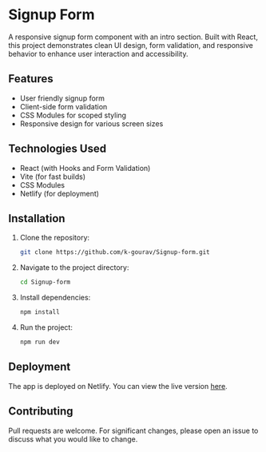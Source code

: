 # Signup Form

A responsive signup form component with an intro section. Built with React, this project demonstrates clean UI design, form validation, and responsive behavior to enhance user interaction and accessibility.

## Features

-   User friendly signup form
-   Client-side form validation
-   CSS Modules for scoped styling
-   Responsive design for various screen sizes

## Technologies Used

-   React (with Hooks and Form Validation)
-   Vite (for fast builds)
-   CSS Modules
-   Netlify (for deployment)

## Installation

1.  Clone the repository:

    ``` bash
    git clone https://github.com/k-gourav/Signup-form.git
    ```

2.  Navigate to the project directory:

    ``` bash
    cd Signup-form
    ```

3.  Install dependencies:

    ``` bash
    npm install
    ```

4.  Run the project:

    ``` bash
    npm run dev
    ```

## Deployment

The app is deployed on Netlify. You can view the live version
[here](https://signup-form-app.netlify.app/).

## Contributing

Pull requests are welcome. For significant changes, please open an issue
to discuss what you would like to change.
